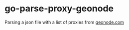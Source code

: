 # go-parse-proxy-geonode
Parsing a json file with a list of proxies from [geonode.com](https://geonode.com/free-proxy-list)

